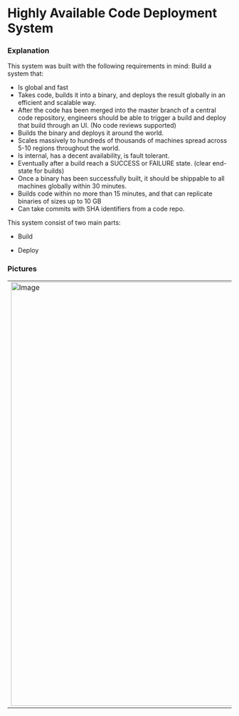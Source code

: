 # Highly Available Code Deployment System

### Explanation
This system was built with the following requirements in mind:
Build a system that:
- Is global and fast
- Takes code, builds it into a binary, and deploys the result globally in an efficient and scalable way.
- After the code has been merged into the master branch of a central code repository, engineers should be able to trigger a build and deploy that build through an UI. (No code reviews supported)
- Builds the binary and deploys it around the world.
- Scales massively to hundreds of thousands of machines spread across 5-10 regions throughout the world.
- Is internal, has a decent availability, is fault tolerant.
- Eventually after a build reach a SUCCESS or FAILURE state. (clear end-state for builds)
- Once a binary has been successfully built, it should be shippable to all machines globally within 30 minutes.
- Builds code within no more than 15 minutes, and that can replicate binaries of sizes up to 10 GB
- Can take commits with SHA identifiers from a code repo.

This system consist of two main parts:

- Build



- Deploy

### Pictures
<table style="width:100%">
  <tr>
    <td>
  	<img width="950" alt="Image" src="https://github.com/LuisEspinosa7/custom-system-designs/assets/56041525/c1cdb2f4-2f73-4004-bd8c-7def251ca81c">
    </td>
  </tr>
</table>
